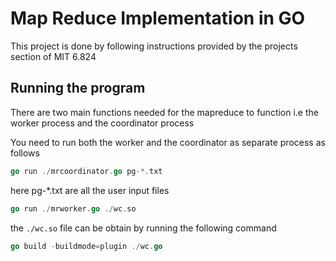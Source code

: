 # Map Reduce Implementation in GO

This project is done by following instructions provided by the projects section of MIT 6.824

## Running the program

There are two main functions needed for the mapreduce to function i.e the worker process and the coordinator process

You need to run both the worker and the coordinator as separate process as follows 

```go
go run ./mrcoordinator.go pg-*.txt
```

here pg-*.txt are all the user input files 

```go
go run ./mrworker.go ./wc.so
```

the `./wc.so` file can be obtain by running the following command

```go
go build -buildmode=plugin ./wc.go
```

